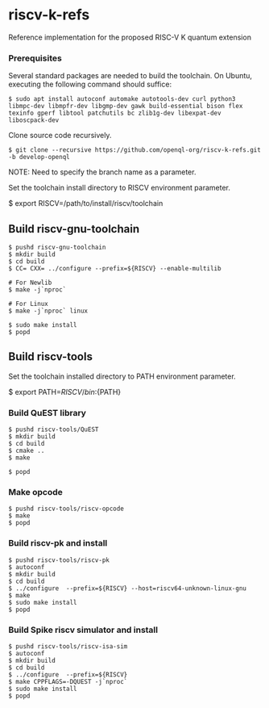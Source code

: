 # riscv-k-refs
Reference implementation for the proposed RISC-V K quantum extension

### Prerequisites

Several standard packages are needed to build the toolchain.  On Ubuntu,
executing the following command should suffice:

    $ sudo apt install autoconf automake autotools-dev curl python3 libmpc-dev libmpfr-dev libgmp-dev gawk build-essential bison flex texinfo gperf libtool patchutils bc zlib1g-dev libexpat-dev liboscpack-dev


Clone source code recursively. 

    $ git clone --recursive https://github.com/openql-org/riscv-k-refs.git -b develop-openql

NOTE: Need to specify the branch name as a parameter.

Set the toolchain install directory to RISCV environment parameter.

   $ export RISCV=/path/to/install/riscv/toolchain


## Build riscv-gnu-toolchain

    $ pushd riscv-gnu-toolchain
    $ mkdir build
    $ cd build
    $ CC= CXX= ../configure --prefix=${RISCV} --enable-multilib
    
    # For Newlib 
    $ make -j`nproc`
    
    # For Linux 
    $ make -j`nproc` linux
    
    $ sudo make install
    $ popd


## Build riscv-tools

Set the toolchain installed directory to PATH environment parameter.

   $ export PATH=${RISCV}/bin:${PATH}

### Build QuEST library

    $ pushd riscv-tools/QuEST
    $ mkdir build
    $ cd build
    $ cmake ..
    $ make
    
    $ popd

### Make opcode

    $ pushd riscv-tools/riscv-opcode
    $ make
    $ popd

### Build riscv-pk and install

    $ pushd riscv-tools/riscv-pk
    $ autoconf
    $ mkdir build
    $ cd build
    $ ../configure  --prefix=${RISCV} --host=riscv64-unknown-linux-gnu
    $ make
    $ sudo make install
    $ popd

### Build Spike riscv simulator and install

    $ pushd riscv-tools/riscv-isa-sim
    $ autoconf
    $ mkdir build
    $ cd build
    $ ../configure  --prefix=${RISCV}
    $ make CPPFLAGS=-DQUEST -j`nproc`
    $ sudo make install
    $ popd

